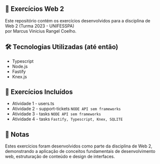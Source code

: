 ## 📙 Exercícios Web 2

Este repositório contém os exercícios desenvolvidos para a disciplina de Web 2 (Turma 2023 - UNIFESSPA)<br/>por Marcus Vinicius Rangel Coelho.

## 🛠️ Tecnologias Utilizadas (até então)

-   Typescript
-   Node.js
-   Fastify
-   Knex.js

## 📌 Exercícios Incluídos

-   Atividade 1 - users.ts
-   Atividade 2 - support-tickets `NODE API sem frameworks`
-   Atividade 3 - tasks `NODE API sem frameworks`
-   Atividade 4 - tasks `Fastify, Typescript, Knex, SQLITE`

## 📝 Notas

Estes exercícios foram desenvolvidos como parte da disciplina de Web 2, demonstrando a aplicação de conceitos fundamentais de desenvolvimento web, estruturação de conteúdo e design de interfaces.
